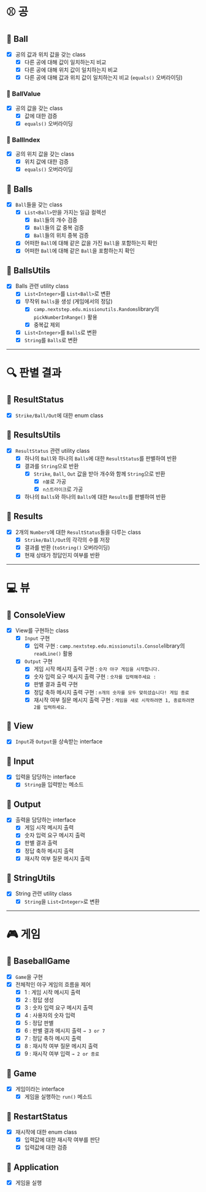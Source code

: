 # ⚾ 공

## 📕 Ball

- [x] 공의 값과 위치 값을 갖는 class
    - [x] 다른 공에 대해 값이 일치하는지 비교
    - [x] 다른 공에 대해 위치 값이 일치하는지 비교
    - [x] 다른 공에 대해 값과 위치 값이 일치하는지 비교 (`equals()` 오버라이딩)

### 📕 BallValue

- [x] 공의 값을 갖는 class
    - [x] 값에 대한 검증
    - [x] `equals()` 오버라이딩

### 📕 BallIndex

- [x] 공의 위치 값을 갖는 class
    - [x] 위치 값에 대한 검증
    - [x] `equals()` 오버라이딩

## 📕 Balls

- [x] `Ball`들을 갖는 class
    - [x] `List<Ball>`만을 가지는 일급 컬렉션
        - [x] `Ball`들의 개수 검증
        - [x] `Ball`들의 값 중복 검증
        - [x] `Ball`들의 위치 중복 검증
    - [x] 어떠한 `Ball`에 대해 같은 값을 가진 `Ball`을 포함하는지 확인
    - [x] 어떠한 `Ball`에 대해 같은 `Ball`을 포함하는지 확인

## 📒 BallsUtils

- [x] Balls 관련 utility class
    - [x] `List<Integer>`를 `List<Ball>`로 변환
    - [x] 무작위 `Balls`을 생성 (게임에서의 정답)
        - [x] `camp.nextstep.edu.missionutils.Randoms`library의 `pickNumberInRange()` 활용
        - [x] 중복값 제외
    - [x] `List<Integer>`를 `Balls`로 변환
    - [x] `String`를 `Balls`로 변환

---

# 🔍 판별 결과

## 📙 ResultStatus

- [x] `Strike/Ball/Out`에 대한 enum class

## 📒 ResultsUtils

- [x] `ResultStatus` 관련 utility class
    - [x] 하나의 `Ball`와 하나의 `Balls`에 대한 `ResultStatus`를 판별하여 반환
    - [x] 결과를 `String`으로 반환
        - [x] `Strike`, `Ball`, `Out` 값을 받아 개수와 함께 `String`으로 반환
            - [x] `n볼`로 가공
            - [x] `n스트라이크`로 가공
    - [x] 하나의 `Balls`와 하나의 `Balls`에 대한 `Results`를 판별하여 반환

## 📙 Results

- [x] 2개의 `Numbers`에 대한 `ResultStatus`들을 다루는 class
    - [x] `Strike/Ball/Out`의 각각의 수를 저장
    - [x] 결과를 반환 (`toString()` 오버라이딩)
    - [x] 현재 상태가 정답인지 여부를 반환

---

# 💻 뷰

## 📗 ConsoleView

- [x] View를 구현하는 class
    - [x] `Input` 구현
        - [x] 입력 구현 : `camp.nextstep.edu.missionutils.Console`library의 `readLine()` 활용
    - [x] `Output` 구현
        - [x] 게임 시작 메시지 출력 구현 : `숫자 야구 게임을 시작합니다.`
        - [x] 숫자 입력 요구 메시지 출력 구현 : `숫자를 입력해주세요 : `
        - [x] 판별 결과 출력 구현
        - [x] 정답 축하 메시지 출력 구현 : `n개의 숫자를 모두 맞히셨습니다! 게임 종료`
        - [x] 재시작 여부 질문 메시지 출력 구현 : `게임을 새로 시작하려면 1, 종료하려면 2를 입력하세요.`

## 📗 View

- [x] `Input`과 `Output`을 상속받는 interface

## 📗 Input

- [x] 입력을 담당하는 interface
    - [x] `String`을 입력받는 메소드

## 📗 Output

- [x] 출력을 담당하는 interface
    - [x] 게임 시작 메시지 출력
    - [x] 숫자 입력 요구 메시지 출력
    - [x] 판별 결과 출력
    - [x] 정답 축하 메시지 출력
    - [x] 재시작 여부 질문 메시지 출력

## 📒 StringUtils

- [x] String 관련 utility class
    - [x] `String`을 `List<Integer>`로 변환

---

# 🎮 게임

## 📘 BaseballGame

- [x] `Game`을 구현
- [x] 전체적인 야구 게임의 흐름을 제어
    - [x] 1 : 게임 시작 메시지 출력
    - [x] 2 : 정답 생성
    - [x] 3 : 숫자 입력 요구 메시지 출력
    - [x] 4 : 사용자의 숫자 입력
    - [x] 5 : 정답 판별
    - [x] 6 : 판별 결과 메시지 출력 `→ 3 or 7`
    - [x] 7 : 정답 축하 메시지 출력
    - [x] 8 : 재시작 여부 질문 메시지 출력
    - [x] 9 : 재시작 여부 입력 `→ 2 or 종료`

## 📘 Game

- [x] 게임이라는 interface
    - [x] 게임을 실행하는 `run()` 메소드

## 📘 RestartStatus

- [x] 재시작에 대한 enum class
    - [x] 입력값에 대한 재시작 여부를 판단
    - [x] 입력값에 대한 검증

## 📘 Application

- [x] 게임을 실행
